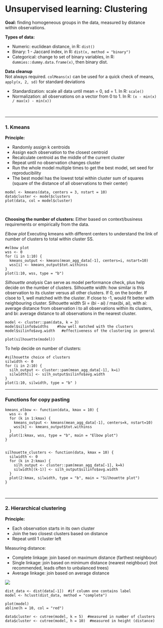 # Unsupervised learning: Clustering

**Goal:** finding homogeneous groups in the data, measured by distance within observations.

**Types of data:**
+ Numeric: euclidean distance, in R: `dist()`
+ Binary: 1 - Jaccard index, in R: `dist(x, method = "binary")`
+ Categorical: change to set of binary variables, in R: `dummies::dummy.data.frame(x)`, then binary dist.

**Data cleanup**  
Not always required. `colMeans(x)` can be used for a quick check of means, `apply(x, 2, sd)` for standard deviations

+ Standardization: scale all data until mean = 0, sd = 1. In R: `scale()`
+ Normalization: all observations on a vector from 0 to 1. In R: `(x - min(x) / max(x) - min(x))`


<br><hr>

### 1. Kmeans

**Principle:**
+ Randomly assign k centroids
+ Assign each observation to the closest centroid
+ Recalculate centroid as the middle of the current cluster
+ Repeat until no observation changes cluster
+ Run the whole model multiple times to get the best model, set seed for reproducibility
+ The best model has the lowest total within cluster sum of squares (square of the distance of all observations to their center)

```
model <- kmeans(data, centers = 3, nstart = 10)
data$cluster <- model$clusters
plot(data, col = model$cluster)

```

<br>

**Choosing the number of clusters:**
Either based on context/business requirements or empirically from the data.

*Elbow plot*
Executing kmeans with different centers to understand the link of number of clusters to total within cluster SS.
```
#elbow plot
wss <- 0
for (i in 1:10) {
  kmeans_output <- kmeans(mean_agg_data[-1], centers=i, nstart=10)
  wss[i] <- kmeans_output$tot.withinss
}
plot(1:10, wss, type = "b")
```


*Silhouette analysis*
Can serve as model performance check, plus help decide on the number of clusters.
Silhouette width: how similar is this observation to its cluster versus all other clusters. If 0, on the border. If clsoe to 1, well matched with the cluster. If close to -1, would fit better with neighbouring cluster.
Silhouette width Si = (bi - ai) / max(bi, ai), with ai: average distance from observation i to all observations within its clusters, and bi: average distance to all observations in the nearest cluster.

```
model <- cluster::pam(data, k = 3)
model$silinfo$widths    #how well matched with the clusters
model$silinfo$avg.width   #effectiveness of the clustering in general

plot(silhouette(model))
```


To help decide on number of clusters:
```
#silhouette choice of clusters
silwidth <- 0
for (i in 2:10) {
  silh_output <- cluster::pam(mean_agg_data[-1], k=i)
  silwidth[i] <- silh_output$silinfo$avg.width
}
plot(1:10, silwidth, type = "b" )
```


<hr>

### Functions for copy pasting

```
kmeans_elbow <- function(data, kmax = 10) {
  wss <- 0
  for (k in 1:kmax) {
    kmeans_output <- kmeans(mean_agg_data[-1], centers=k, nstart=10)
    wss[k] <- kmeans_output$tot.withinss
  }
  plot(1:kmax, wss, type = "b", main = "Elbow plot")
}


silhouette_clusters <- function(data, kmax = 10) {
  silwidth <- 0
  for (k in 2:kmax) {
    silh_output <- cluster::pam(mean_agg_data[-1], k=k)
    silwidth[(k-1)] <- silh_output$silinfo$avg.width
  }
  plot(2:kmax, silwidth, type = "b", main = "Silhouette plot")
}
```

<br>
<hr>


### 2. Hierarchical clustering

**Principle:**
+ Each observation starts in its own cluster
+ Join the two closest clusters based on distance
+ Repeat until 1 cluster left

Measuring distance:
+ Complete linkage: join based on maximum distance (farthest neighbour)
+ Single linkage: join based on minimum distance (nearest neighbour) (not recommended, leads often to unbalanced trees)
+ Average linkage: join based on average distance

![](https://image.slidesharecdn.com/clusteranalysis-091117015845-phpapp01/95/cluster-analysis-7-728.jpg)

```
dist_data <- dist(data[-1])  #if column one contains label
model <- hclust(dist_data, method = "complete")

plot(model)
abline(h = 10, col = "red")

data$cluster <- cutree(model, k = 5)  #measured in number of clusters
data$cluster <- cutree(model, h = 10)  #measured in height (distance)

```
